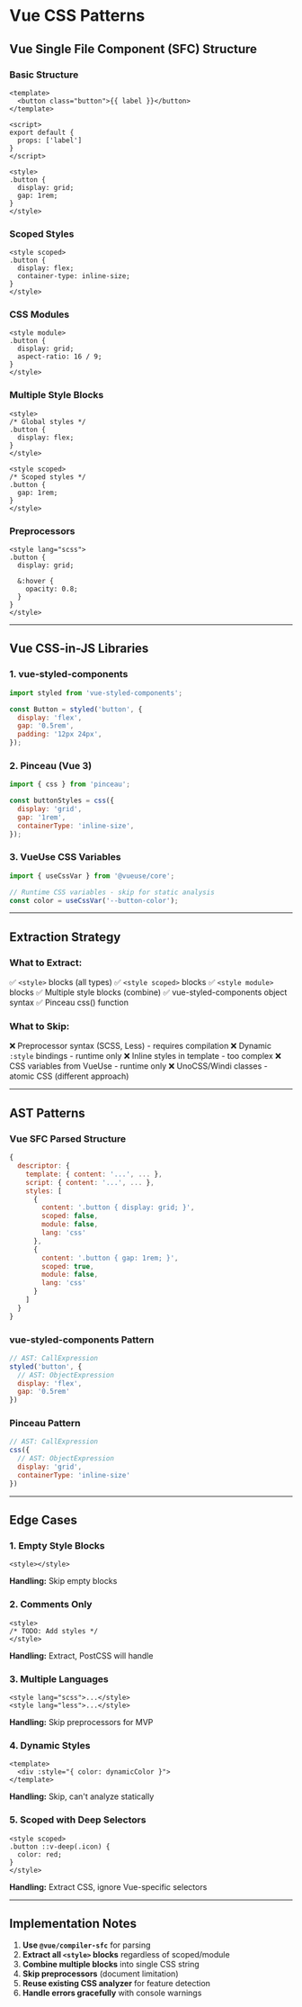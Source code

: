 # Vue CSS Patterns

## Vue Single File Component (SFC) Structure

### Basic Structure
```vue
<template>
  <button class="button">{{ label }}</button>
</template>

<script>
export default {
  props: ['label']
}
</script>

<style>
.button {
  display: grid;
  gap: 1rem;
}
</style>
```

### Scoped Styles
```vue
<style scoped>
.button {
  display: flex;
  container-type: inline-size;
}
</style>
```

### CSS Modules
```vue
<style module>
.button {
  display: grid;
  aspect-ratio: 16 / 9;
}
</style>
```

### Multiple Style Blocks
```vue
<style>
/* Global styles */
.button {
  display: flex;
}
</style>

<style scoped>
/* Scoped styles */
.button {
  gap: 1rem;
}
</style>
```

### Preprocessors
```vue
<style lang="scss">
.button {
  display: grid;
  
  &:hover {
    opacity: 0.8;
  }
}
</style>
```

---

## Vue CSS-in-JS Libraries

### 1. vue-styled-components
```javascript
import styled from 'vue-styled-components';

const Button = styled('button', {
  display: 'flex',
  gap: '0.5rem',
  padding: '12px 24px',
});
```

### 2. Pinceau (Vue 3)
```javascript
import { css } from 'pinceau';

const buttonStyles = css({
  display: 'grid',
  gap: '1rem',
  containerType: 'inline-size',
});
```

### 3. VueUse CSS Variables
```javascript
import { useCssVar } from '@vueuse/core';

// Runtime CSS variables - skip for static analysis
const color = useCssVar('--button-color');
```

---

## Extraction Strategy

### What to Extract:
✅ `<style>` blocks (all types)
✅ `<style scoped>` blocks
✅ `<style module>` blocks
✅ Multiple style blocks (combine)
✅ vue-styled-components object syntax
✅ Pinceau css() function

### What to Skip:
❌ Preprocessor syntax (SCSS, Less) - requires compilation
❌ Dynamic `:style` bindings - runtime only
❌ Inline styles in template - too complex
❌ CSS variables from VueUse - runtime only
❌ UnoCSS/Windi classes - atomic CSS (different approach)

---

## AST Patterns

### Vue SFC Parsed Structure
```javascript
{
  descriptor: {
    template: { content: '...', ... },
    script: { content: '...', ... },
    styles: [
      {
        content: '.button { display: grid; }',
        scoped: false,
        module: false,
        lang: 'css'
      },
      {
        content: '.button { gap: 1rem; }',
        scoped: true,
        module: false,
        lang: 'css'
      }
    ]
  }
}
```

### vue-styled-components Pattern
```javascript
// AST: CallExpression
styled('button', {
  // AST: ObjectExpression
  display: 'flex',
  gap: '0.5rem'
})
```

### Pinceau Pattern
```javascript
// AST: CallExpression
css({
  // AST: ObjectExpression
  display: 'grid',
  containerType: 'inline-size'
})
```

---

## Edge Cases

### 1. Empty Style Blocks
```vue
<style></style>
```
**Handling:** Skip empty blocks

### 2. Comments Only
```vue
<style>
/* TODO: Add styles */
</style>
```
**Handling:** Extract, PostCSS will handle

### 3. Multiple Languages
```vue
<style lang="scss">...</style>
<style lang="less">...</style>
```
**Handling:** Skip preprocessors for MVP

### 4. Dynamic Styles
```vue
<template>
  <div :style="{ color: dynamicColor }">
</template>
```
**Handling:** Skip, can't analyze statically

### 5. Scoped with Deep Selectors
```vue
<style scoped>
.button ::v-deep(.icon) {
  color: red;
}
</style>
```
**Handling:** Extract CSS, ignore Vue-specific selectors

---

## Implementation Notes

1. **Use `@vue/compiler-sfc`** for parsing
2. **Extract all `<style>` blocks** regardless of scoped/module
3. **Combine multiple blocks** into single CSS string
4. **Skip preprocessors** (document limitation)
5. **Reuse existing CSS analyzer** for feature detection
6. **Handle errors gracefully** with console warnings
